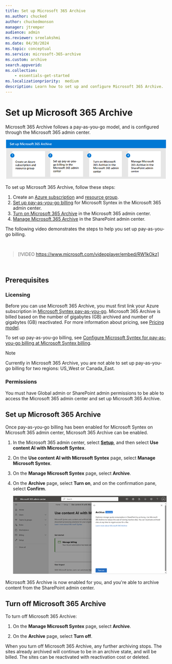 ```yaml
---
title: Set up Microsoft 365 Archive
ms.author: chucked
author: chuckedmonson
manager: jtremper
audience: admin
ms.reviewer: sreelakshmi
ms.date: 04/30/2024
ms.topic: conceptual
ms.service: microsoft-365-archive
ms.custom: archive
search.appverid:
ms.collection:
    - essentials-get-started
ms.localizationpriority:  medium
description: Learn how to set up and configure Microsoft 365 Archive.
---
```


# Set up Microsoft 365 Archive

Microsoft 365 Archive follows a pay-as-you-go model, and is configured through the Microsoft 365 admin center.

![Diagram showing four steps of the setup process for Microsoft 365 Archive.](../media/m365-archive/archive-setup-diagram.png)

To set up Microsoft 365 Archive, follow these steps:

1. Create an [Azure subscription](/azure/cloud-adoption-framework/ready/azure-best-practices/initial-subscriptions) and [resource group](/azure/azure-resource-manager/management/manage-resource-groups-portal).
2. [Set up pay-as-you-go billing](/microsoft-365/syntex/syntex-azure-billing) for Microsoft Syntex in the Microsoft 365 admin center.
3. [Turn on Microsoft 365 Archive](#set-up-microsoft-365-archive) in the Microsoft 365 admin center.
4. [Manage Microsoft 365 Archive](archive-manage.md) in the SharePoint admin center.

The following video demonstrates the steps to help you set up pay-as-you-go billing.

</br>

> [!VIDEO https://www.microsoft.com/videoplayer/embed/RW1kOkz]

</br>

## Prerequisites

### Licensing

Before you can use Microsoft 365 Archive, you must first link your Azure subscription in [Microsoft Syntex pay-as-you-go](/microsoft-365/syntex/syntex-azure-billing). Microsoft 365 Archive is billed based on the number of gigabytes (GB) archived and number of gigabytes (GB) reactivated. For more information about pricing, see [Pricing model](archive-pricing.md).

To set up pay-as-you-go billing, see [Configure Microsoft Syntex for pay-as-you-go billing at Microsoft Syntex billing](/microsoft-365/syntex/syntex-azure-billing).

> [!NOTE]
> Currently in Microsoft 365 Archive, you are not able to set up pay-as-you-go billing for two regions: US_West or Canada_East.  

### Permissions

You must have Global admin or SharePoint admin permissions to be able to access the Microsoft 365 admin center and set up Microsoft 365 Archive.

## Set up Microsoft 365 Archive

Once pay-as-you-go billing has been enabled for Microsoft Syntex on Microsoft 365 admin center, Microsoft 365 Archive can be enabled.

1. In the Microsoft 365 admin center, select <a href="https://go.microsoft.com/fwlink/p/?linkid=2171997" target="_blank">**Setup**</a>, and then select **Use content AI with Microsoft Syntex**.

2. On the **Use content AI with Microsoft Syntex** page, select **Manage Microsoft Syntex**.

3. On the **Manage Microsoft Syntex** page, select **Archive**.

4. On the **Archive** page, select **Turn on**, and on the confirmation pane, select **Confirm**.

    ![Screenshot of the Microsoft 365 Archive page in the admin center showing how to turn on Archive.](../media/m365-archive/turn-on-archive-admin-center.png)

Microsoft 365 Archive is now enabled for you, and you're able to archive content from the SharePoint admin center.

## Turn off Microsoft 365 Archive

To turn off Microsoft 365 Archive:

1. On the **Manage Microsoft Syntex** page, select **Archive**.

2. On the **Archive** page, select **Turn off**.

When you turn off Microsoft 365 Archive, any further archiving stops. The sites already archived will continue to be in an archive state, and will be billed. The sites can be reactivated with reactivation cost or deleted.
